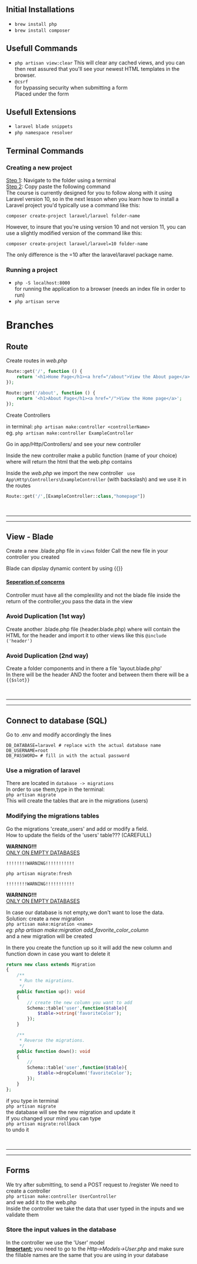 ## Initial Installations
- `brew install php`
- `brew install composer`

## Usefull Commands
- `php artisan view:clear` 
This will clear any cached views, and you can then rest assured that you'll see your newest HTML templates in the browser.
- `@csrf`  
for bypassing security when submitting a form  
Placed under the form

## Usefull Extensions
- `laravel blade snippets`
- `php namespace resolver`

## Terminal Commands
### Creating a new project
<u>Step 1</u>: Navigate to the folder using a terminal  
<u>Step 2</u>: Copy paste the following command  
The course is currently designed for you to follow along with it using Laravel version 10, so in the next lesson when you learn how to install a Laravel project you'd typically use a command like this:

`composer create-project laravel/laravel folder-name`

However, to insure that you're using version 10 and not version 11, you can use a slightly modified version of the command like this:

`composer create-project laravel/laravel=10 folder-name`

The only difference is the =10 after the laravel/laravel package name.

### Running a project
- `php -S localhost:8000`  
for running the application to a browser (needs an index file in order to run)
- `php artisan serve`

# Branches
## Route
Create routes in <i>web.php</i>
```php
Route::get('/', function () {
    return '<h1>Home Page</h1><a href="/about">View the About page</a>';
});
```
```php
Route::get('/about', function () {
    return '<h1>About Page</h1><a href="/">View the Home page</a>';
});
```

Create Controllers

in terminal: `php artisan make:controller <controllerName>`  
eg. `php artisan make:controller ExampleController`

Go in app/Http/Controllers/ and see your new controller

Inside the new controller make a public function (name of your choice) where will return the html that the web.php contains

Inside the <i>web.php</i> we import the new controller
` use App\Http\Controllers\ExampleController` (with backslash)
and we use it in the routes
```php
Route::get('/',[ExampleController::class,"homepage"])
```

<br><hr><hr>

## View - Blade
Create a new .blade.php file in `views` folder
Call the new file in your controller you created

Blade can dipslay dynamic content by using {{}}

#### <u>Seperation of concerns</u>
Controller must have all the complexility and not the blade file
inside the return of the controller,you pass the data in the view

### Avoid Duplication (1st way)
Create another .blade.php file (header.blade.php) where will contain the HTML for the header and import it to other views like this
`@include ('header')`

### Avoid Duplication (2nd way)
Create a folder components and in there a file 'layout.blade.php'  
In there will be the header AND the footer and between them there will be a `{{$slot}}`

<br><hr><hr>


## Connect to database (SQL)
Go to .env and modify accordingly the lines
```
DB_DATABASE=laravel # replace with the actual database name
DB_USERNAME=root
DB_PASSWORD= # fill in with the actual password
```

### Use a migration of laravel
There are located in `database -> migrations`  
In order to use them,type in the terminal:  
`php artisan migrate`  
This will create the tables that are in the migrations (users)

### Modifying the migrations tables
Go the migrations 'create_users' and add or modify a field.  
How to update the fields of the 'users' table??? (CAREFULL)

<b>WARNING!!!</b>  
<U>ONLY ON EMPTY DATABASES</U>

```
!!!!!!!!WARNING!!!!!!!!!!!

php artisan migrate:fresh

!!!!!!!!WARNING!!!!!!!!!!!
```
<b>WARNING!!!</b>  
<U>ONLY ON EMPTY DATABASES</U>

In case our database is not empty,we don't want to lose the data.  
Solution: create a new migration  
`php artisan make:migration <name>`  
<i>eg: php artisan make:migration add_favorite_color_column</i>   
and a new migration will be created

In there you create the function up so it will add the new column and function down in case you want to delete it  
``` php
return new class extends Migration
{
    /**
     * Run the migrations.
     */
    public function up(): void
    {
        // create the new column you want to add
        Schema::table('user',function($table){
            $table->string('favoriteColor');
        });
    }

    /**
     * Reverse the migrations.
     */
    public function down(): void
    {
        //
        Schema::table('user',function($table){
            $table->dropColumn('favoriteColor');
        });
    }
};
```
if you type in terminal  
`php artisan migrate`  
the database will see the new migration and update it  
If you changed your mind you can type  
`php artisan migrate:rollback`  
to undo it

<br><hr><hr>

## Forms
We try after submitting, to send a POST request to /register
We need to create a controller  
`php artisan make:controller UserController`  
and we add it to the web.php  
Inside the controller we take the data that user typed in the inputs and we validate them

### Store the input values in the database
In the controller we use the 'User' model  
<b><u>Important:</u></b> you need to go to the <i>Http->Models->User.php</i> and make sure the fillable names are the same that you are using in your database
